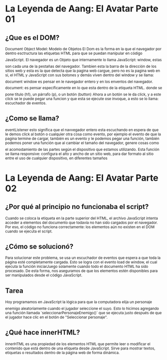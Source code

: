 # La Leyenda de Aang: El Avatar Parte 01

## ¿Que es el DOM?
<sub>
Document Object Model: Modelo de Objetos
El Dom es la forma en la que el navegador por dentro
esctructura las etiquetas HTML para que se puedan
manipular en código JavaScript.</sub>
<sub>
El navegador es un Objeto que internamente lo llama
JavaScript: window, estas son cada una de la pestañas
del navegador.</sub>
<sub>
Tambien esta la barra de la dirección de los sitios
web y esta es la que detecta que la pagina web cargue,
pero no es la pagina web en si, el HTML y JavaScript
con sus botones y demás viven dentro del window y se 
llama: document</sub>
<sub>
window es pensar en le navegador entero y en los enventos
del navegador.</sub>
<sub>
document: es pensar especificamente en lo que esta dentro
de la etiqueta HTML.</sub>
<sub>donde se pone titulo (h1), un párrafo (p), o un botón
(button)</sub>
<sub>Ahora a un botón se le da click, y a este click se le 
puede pegar una funcion y que esta se ejecute ose
invoque, a esto se lo llama: escuchador de eventos.</sub>

## ¿Como se llama?
<sub>eventListener esto significa que el 
navvegador entero esta escuchando en espera de que le
demos click al botón o cualquier otra cosa como evento,
por ejemplo el evento de que la pagina termine de cargar,
también es un evento y le podemos pegar una función,
también podemos poner una función que al cambiar el tamaño
del navegador, genere cosas como el acomodamiento de las
partes según el dispositivo que estamos utilizando.</sub>
<sub>
Esta función se llama responsive: configura el alto y ancho
de un sitio web, para dar formato al sitio entre el uso de
cualquier dispositivo, en diferentes tamaños</sub>

# La Leyenda de Aang: El Avatar Parte 02

## ¿Por qué al principio no funcionaba el script?
<sub>
Cuando se coloca la etiqueta <script src="./js/avatar.js"></script> en la parte superior 
del HTML, el archivo JavaScript intenta acceder a elementos del documento que todavía no han sido cargados por el navegador. Por eso, el código no funciona correctamente: los elementos aún no existen en el DOM cuando se ejecuta el script.
</sub>

## ¿Cómo se solucionó?
<sub>
Para solucionar este problema, se usa un escuchador de eventos que espera a que toda la página esté completamente cargada. Esto se logra con el evento load de window, el cual ejecuta la función iniciarJuego solamente cuando todo el documento HTML ha sido procesado. De esta forma, nos aseguramos de que los elementos estén disponibles para ser manipulados desde el código JavaScript.
</sub>

## Tarea
<sub>
Hoy programamos en JavaScript la lógica para que la computadora elija un personaje enemigo aleatoriamente cuando el jugador seleccione el suyo.</sub> 
<sub> 
Esto lo hicimos agregando una función llamada `seleccionarPersonajeEnemigo()` que se ejecuta justo después de que el jugador hace clic en el botón de "Seleccionar personaje".</sub>

## ¿Qué hace innerHTML?
<sub>
innerHTML es una propiedad de los elementos HTML que permite leer o modificar el contenido que está dentro de una etiqueta desde JavaScript. Sirve para mostrar textos, etiquetas o resultados dentro de la página web de forma dinámica.</sub>